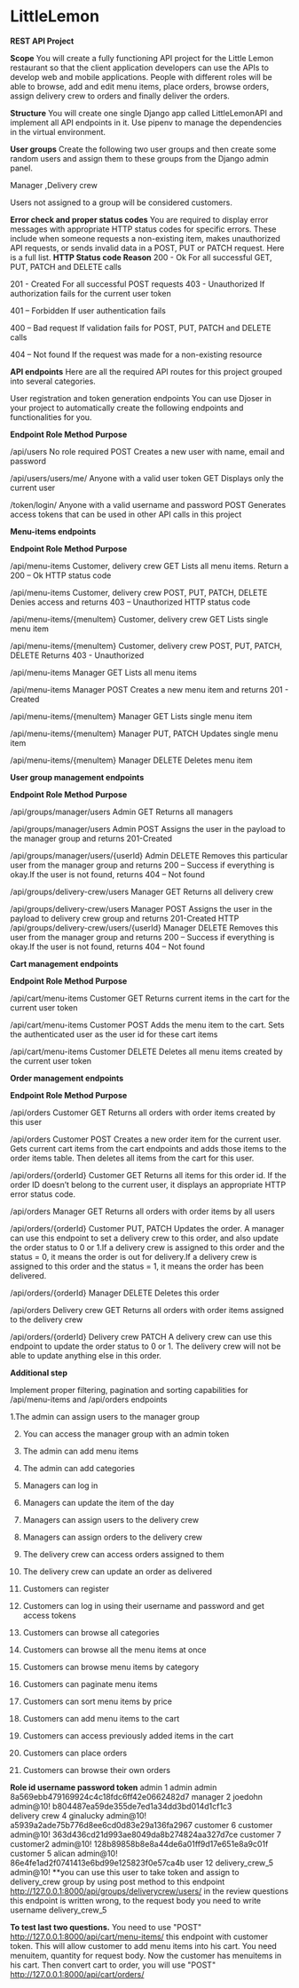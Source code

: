# LittleLemon

****REST API Project****


**Scope**
You will create a fully functioning API project for the Little Lemon restaurant so that the client application developers can use the APIs to develop web and mobile applications. People with different roles will be able to browse, add and edit menu items, place orders, browse orders, assign delivery crew to orders and finally deliver the orders. 

**Structure**
You will create one single Django app called LittleLemonAPI and implement all API endpoints in it. Use pipenv to manage the dependencies in the virtual environment.

**User groups**
Create the following two user groups and then create some random users and assign them to these groups from the Django admin panel. 

Manager ,Delivery crew

Users not assigned to a group will be considered customers. 

**Error check and proper status codes**
You are required to display error messages with appropriate HTTP status codes for specific errors. These include when someone requests a non-existing item, makes unauthorized API requests, or sends invalid data in a POST, PUT or PATCH request. Here is a full list.
**HTTP Status code		Reason**
200 - Ok 			For all successful GET, PUT, PATCH and DELETE calls

201 - Created		For all successful POST requests
403 - Unauthorized 	If authorization fails for the current user token

401 – Forbidden 		If user authentication fails

400 – Bad request 	If validation fails for POST, PUT, PATCH and DELETE calls

404 – Not found 		If the request was made for a non-existing resource

**API endpoints** 
Here are all the required API routes for this project grouped into several categories.

User registration and token generation endpoints 
You can use Djoser in your project to automatically create the following endpoints and functionalities for you.



**Endpoint 			Role 								Method		Purpose**

/api/users 			No role required  					POST			Creates a new user with name, email and password 

/api/users/users/me/	Anyone with a valid user token			GET			Displays only the current user

/token/login/		Anyone with a valid username and password 	POST			Generates access tokens that can be used in other API calls in this project

**Menu-items endpoints**

**Endpoint				Role						Method				Purpose**

/api/menu-items			Customer, delivery crew			GET					Lists all menu items. Return a 200 – Ok HTTP status code

/api/menu-items			Customer, delivery crew			POST, PUT, PATCH, DELETE	Denies access and returns 403 – Unauthorized HTTP status code

/api/menu-items/{menuItem}	Customer, delivery crew			GET					Lists single menu item

/api/menu-items/{menuItem}	Customer, delivery crew			POST, PUT, PATCH, DELETE	Returns 403 - Unauthorized

/api/menu-items			Manager					GET					Lists all menu items

/api/menu-items			Manager					POST					Creates a new menu item and returns 201 - Created

/api/menu-items/{menuItem}	Manager					GET					Lists single menu item

/api/menu-items/{menuItem}	Manager					PUT, PATCH				Updates single menu item

/api/menu-items/{menuItem}	Manager					DELETE				Deletes menu item

**User group management endpoints**

**Endpoint					Role				Method			Purpose**

/api/groups/manager/users			Admin			GET				Returns all managers

/api/groups/manager/users			Admin			POST				Assigns the user in the payload to the manager group and returns 201-Created

/api/groups/manager/users/{userId}		Admin			DELETE			Removes this particular user from the manager group and returns 200 – Success 																		if everything is okay.If the user is not found, returns 404 – Not found

/api/groups/delivery-crew/users		Manager			GET				Returns all delivery crew

/api/groups/delivery-crew/users		Manager			POST				Assigns the user in the payload to delivery crew group and returns 201-Created HTTP
/api/groups/delivery-crew/users/{userId}	Manager			DELETE			Removes this user from the manager group and returns 200 – Success if everything is 																	okay.If the user is not found, returns  404 – Not found

**Cart management endpoints**

**Endpoint					Role				Method		Purpose**

/api/cart/menu-items			Customer			GET			Returns current items in the cart for the current user token

 /api/cart/menu-items			Customer			POST			Adds the menu item to the cart. Sets the authenticated user as the user id for these cart items

/api/cart/menu-items			Customer			DELETE		Deletes all menu items created by the current user token

**Order management endpoints**

**Endpoint				Role			Method		Purpose**

/api/orders				Customer		GET		Returns all orders with order items created by this user

/api/orders				Customer		POST		Creates a new order item for the current user. Gets current cart items from the cart endpoints and 										adds those items to the order items table. Then deletes all items from the cart for this user.

/api/orders/{orderId}			Customer		GET		Returns all items for this order id. If the order ID doesn’t belong to the current user, it displays 										an appropriate HTTP error status code.

/api/orders				Manager			GET		Returns all orders with order items by all users

/api/orders/{orderId}			Customer		PUT, PATCH	Updates the order. A manager can use this endpoint to set a delivery crew to this order, and 											also update the order status to 0 or 1.If a delivery crew is assigned to this order and the 											status = 0, it means the order is out for delivery.If a delivery crew is assigned to this 											order and the status = 1, it means the order has been delivered.

/api/orders/{orderId}			Manager			DELETE			Deletes this order

/api/orders				Delivery crew		GET			Returns all orders with order items assigned to the delivery crew

/api/orders/{orderId}			Delivery crew		PATCH			A delivery crew can use this endpoint to update the order status to 0 or 1. The delivery crew 											will not be able to update anything else in this order.

**Additional step**

Implement proper filtering, pagination and sorting capabilities for /api/menu-items and /api/orders endpoints


1.The admin can assign users to the manager group

2.	You can access the manager group with an admin token

3.	The admin can add menu items 

4.	The admin can add categories

5.	Managers can log in 

6.	Managers can update the item of the day

7.	Managers can assign users to the delivery crew

8.	Managers can assign orders to the delivery crew

9.	The delivery crew can access orders assigned to them

10.	The delivery crew can update an order as delivered

11.	Customers can register 

12.	Customers can log in using their username and password and get access tokens

13.	Customers can browse all categories 

14.	Customers can browse all the menu items at once

15.	Customers can browse menu items by category

16.	Customers can paginate menu items

17.	Customers can sort menu items by price

18.	Customers can add menu items to the cart

19.	Customers can access previously added items in the cart

20.	Customers can place orders

21.	Customers can browse their own orders


**Role		id	username	password	token**
admin		1	admin		admin		8a569ebb479169924c4c18fdc6ff42e0662482d7
manager		2	joedohn		admin@10!	b804487ea59de355de7ed1a34dd3bd014d1cf1c3	
delivery crew   4	ginalucky 	admin@10!	a5939a2ade75b776d8ee6cd0d83e29a136fa2967
customer  	6	customer	admin@10!	363d436cd21d993ae8049da8b274824aa327d7ce 
customer 	7	customer2  	admin@10!	128b89858b8e8a44de6a01ff9d17e651e8a9c01f
customer  	5	alican 		admin@10!	86e4fe1ad2f0741413e6bd99e125823f0e57ca4b
user		12 	delivery_crew_5 admin@10!   **you can use this user to take token and assign to delivery_crew group by using post method to this endpoint http://127.0.0.1:8000/api/groups/deliverycrew/users/ in the review questions this endpoint is written wrong, to the request body you need to write username delivery_crew_5
 

**To test last two questions.** You need to use "POST" http://127.0.0.1:8000/api/cart/menu-items/ this endpoint with customer token. This will allow customer to add menu items into his cart. You need menuitem, quantity for request body. Now the customer has menuitems in his cart. Then convert cart to order, you will use "POST" http://127.0.0.1:8000/api/cart/orders/ 

 

